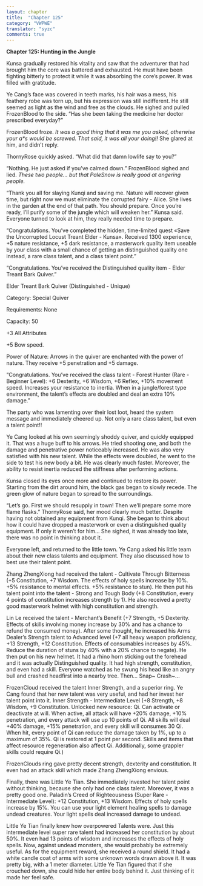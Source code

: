 ```yaml
---
layout: chapter
title:  "Chapter 125"
category: "VWPWE"
translator: "syzc"
comments: true
---
```


**Chapter 125: Hunting in the Jungle**

Kunsa gradually restored his vitality and saw that the adventurer that had brought him the core was battered and exhausted. He must have been fighting bitterly to protect it while it was absorbing the core’s power. It was filled with gratitude.

Ye Cang’s face was covered in teeth marks, his hair was a mess, his feathery robe was torn up, but his expression was still indifferent. He still seemed as light as the wind and free as the clouds. He sighed and pulled FrozenBlood to the side. “Has she been taking the medicine her doctor prescribed everyday?”

FrozenBlood froze. *It was a good thing that it was me you asked, otherwise your a\*s would be screwed. That said, it was all your doing!!* She glared at him, and didn’t reply.

ThornyRose quickly asked. “What did that damn lowlife say to you?”

“Nothing. He just asked if you’ve calmed down.” FrozenBlood sighed and lied. *These two people… but that PaleSnow is really good at angering people.*

“Thank you all for slaying Kunqi and saving me. Nature will recover given time, but right now we must eliminate the corrupted fairy - Alice. She lives in the garden at the end of that path. You should prepare. Once you’re ready, I’ll purify some of the jungle which will weaken her.” Kunsa said. Everyone turned to look at him, they really needed time to prepare.

“Congratulations. You’ve completed the hidden, time-limited quest «Save the Uncorrupted Locust Treant Elder - Kunsa». Received 1300 experience, +5 nature resistance, +5 dark resistance, a masterwork quality item useable by your class with a small chance of getting an distinguished quality one instead, a rare class talent, and a class talent point.”

“Congratulations. You’ve received the Distinguished quality item - Elder Treant Bark Quiver.”

Elder Treant Bark Quiver (Distinguished - Unique)

Category: Special Quiver

Requirements: None

Capacity: 50

+3 All Attributes

+5 Bow speed.

Power of Nature: Arrows in the quiver are enchanted with the power of nature. They receive +5 penetration and +5 damage.

“Congratulations. You’ve received the class talent - Forest Hunter (Rare - Beginner Level): +6 Dexterity, +6 Wisdom, +6 Reflex, +10% movement speed. Increases your resistance to inertia. When in a jungle/forest type environment, the talent’s effects are doubled and deal an extra 10% damage.”

The party who was lamenting over their lost loot, heard the system message and immediately cheered up. Not only a rare class talent, but even a talent point!!

Ye Cang looked at his own seemingly shoddy quiver, and quickly equipped it. That was a huge buff to his arrows. He tried shooting one, and both the damage and penetrative power noticeably increased. He was also very satisfied with his new talent. While the effects were doubled, he went to the side to test his new body a bit. He was clearly much faster. Moreover, the ability to resist inertia reduced the stiffness after performing actions.

Kunsa closed its eyes once more and continued to restore its power. Starting from the dirt around him, the black gas began to slowly recede. The green glow of nature began to spread to the surroundings.

“Let’s go. First we should resupply in town! Then we’ll prepare some more flame flasks.” ThornyRose said, her mood clearly much better. Despite having not obtained any equipment from Kunqi. She began to think about how it could have dropped a masterwork or even a distinguished quality equipment. If only it weren’t for him… She sighed, it was already too late, there was no point in thinking about it.

Everyone left, and returned to the little town. Ye Cang asked his little team about their new class talents and equipment. They also discussed how to best use their talent point.

Zhang ZhengXiong had received the talent - Cultivate Through Bitterness (+5 Constitution, +7 Wisdom. The effects of holy spells increase by 10%. +5% resistance to mental effects. +5% resistance to stun). He then put his talent point into the talent - Strong and Tough Body (+8 Constitution, every 4 points of constitution increases strength by 1). He also received a pretty good masterwork helmet with high constitution and strength. 

Lin Le received the talent - Merchant’s Benefit (+7 Strength, +5 Dexterity. Effects of skills involving money increase by 30% and has a chance to refund the consumed money). After some thought, he increased his Arms Dealer’s Strength talent to Advanced level (+7 all heavy weapon proficiency, +13 Strength, +12 Constitution. Effects of consumables increases by 45%. Reduce the duration of stuns by 40% with a 20% chance to negate). He then put on his new helmet. It had a rhino horn sticking out the forehead and it was actually Distinguished quality. It had high strength, constitution, and even had a skill. Everyone watched as he swung his head like an angry bull and crashed headfirst into a nearby tree. Then… Snap~ Crash~...

FrozenCloud received the talent Inner Strength, and a superior ring. Ye Cang found that her new talent was very useful, and had her invest her talent point into it. Inner Strength - Intermediate Level (+8 Strength, +8 Wisdom, +9 Constitution. Unlocked new resource: Qi. Can activate or deactivate at will. When active, all attack will have +20% damage, +10% penetration, and every attack will use up 10 points of Qi. All skills will deal +40% damage, +15% penetration, and every skill will consumes 30 Qi. When hit, every point of Qi can reduce the damage taken by 1%, up to a maximum of 35%. Qi is restored at 1 point per second. Skills and items that affect resource regeneration also affect Qi. Additionally, some grappler skills could require Qi.)

FrozenClouds ring gave pretty decent strength, dexterity and constitution. It even had an attack skill which made Zhang ZhengXiong envious.

Finally, there was Little Ye Tian. She immediately invested her talent point without thinking, because she only had one class talent. Moreover, it was a pretty good one. Paladin’s Creed of Righteousness (Super Rare - Intermediate Level): +12 Constitution, +13 Wisdom. Effects of holy spells increase by 15%. You can use your light element healing spells to damage undead creatures. Your light spells deal increased damage to undead.

Little Ye Tian finally knew how overpowered Talents were. Just this intermediate level super rare talent had increased her constitution by about 50%. It even had 13 points of wisdom and increases the effects of holy spells. Now, against undead monsters, she would probably be extremely useful. As for the equipment reward, she received a round shield. It had a white candle coat of arms with some unknown words drawn above it. It was pretty big, with a 1 meter diameter. Little Ye Tian figured that if she crouched down, she could hide her entire body behind it. Just thinking of it made her feel safe.
